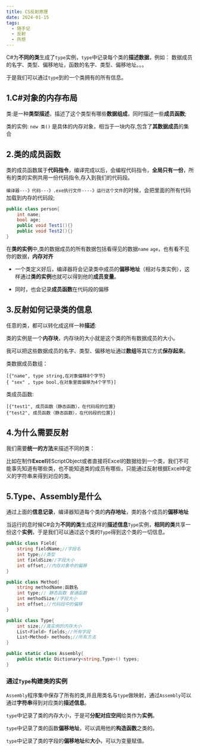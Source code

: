 ```yaml
---
title: CS反射原理
date: 2024-01-15
tags:
  - 随手记
  - 反射
  - 所想
---
```

C#为**不同的类**生成了`type`实例，`type`中记录每个类的**描述数据**，例如： 数据成员的名字、类型、偏移地址，函数的名字、类型、偏移地址。。。

于是我们可以通过`type`到的一个类拥有的所有信息。
## 1.C#对象的内存布局

类:是一种**类型描述**，描述了这个类型有哪些**数据组成**，同时描述一些**成员函数**;

类的实例: `new 类()` 是具体的内存对象，相当于一块内存,包含了**其数据成员**的集合
## 2.类的成员函数

类的成员函数属于**代码指令**，编译完成以后，会编程代码指令，**全局只有一份**，所有的类的实例共用一份代码指令,存入到我们的代码段。

`编译器---》代码---》.exe执行文件----》运行这个文件`的时候，会把里面的所有代码加载到内存的代码段;

```C#
public class person{
	int name;
	bool age;
	public void Test1(){}
	public void Test2(){}
}
```

在**类的实例**中,类的数据成员的所有数据包括看得见的数据`name` `age`，也有看不见你的数据，**内存对齐**

- 一个类定义好后，编译器将会记录类中成员的**偏移地址**（相对与类实例），这样通过**类的实例**也就可以得到他的**成员变量**。

- 同时，也会记录**成员函数**在代码段的偏移

## 3.反射如何记录类的信息

任意的类，都可以转化成这样一种**描述**:

类的实例是一个**内存块**，内存块的大小就是这个类的所有数据成员的大小。

我可以把这些数据成员的名字、类型、偏移地址通过**数组**等其它方式**保存起来**。

类数据成员数组：
```
[{"name", type string,在对象偏移8个字节}
{ "sex" , type bool,在对象里面偏移为4个字节}]
```

类成员函数:
```
[{"test1", 成员函数（静态函数），在代码段的位置}
{"test2", 成员函数（静态函数），在代码段的位置}]
```

## 4.为什么需要反射

我们需要**统一的方法**来描述不同的类：

比如在制作**Excel**转ScriptObject或者直接将Excel的数据给到一个类，我们不可能事先知道有哪些类，也不能知道类的成员有哪些，只能通过反射根据Excel中定义的字符串来得到对应的类。

## 5.Type、Assembly是什么

通过上面的**信息记录**，编译器知道每个类的**内存地址**，类的各个成员的**偏移地址**

当运行的息时候C#会为**不同的类**生成这样的**描述信息**`Type`实例，**相同的类**共享一份这个**实例**，于是我们可以通过这个类的`Type`得到这个类的一切信息。

```C#
public class Field{
	string fieldName;//字段名
	int type;//类型
	int fieldSize//字段大小
	int offset;//内存对象中的偏移
}

public class Method{
	string methodName;函数名
	int type;// 静态函数 普通函数
	int methodSize//字段大小
	int offset;//代码段中的偏移
}

public class Type{
	int size;//类实例的内存大小
	List<Field> fields;//所有字段
	List<Method> methods;//所有方法
}

public static class Assembly{
	public static Dictionary<string,Type>() types;
}
```

### 通过`Type`构建类的实例

`Assembly`程序集中保存了所有的类,并且用类名与`type`做映射，通过`Assembly`可以通过**字符串**得到对应类的**描述信息**。

`type`中记录了类的内存大小，于是可**分配对应空间**给类作为**实例**。

`type`中记录了类的函数**偏移地址**，可以调用他的**构造函数**之类的。

`type`中记录了类的字段的**偏移地址**和**大小**，可以为变量赋值。
